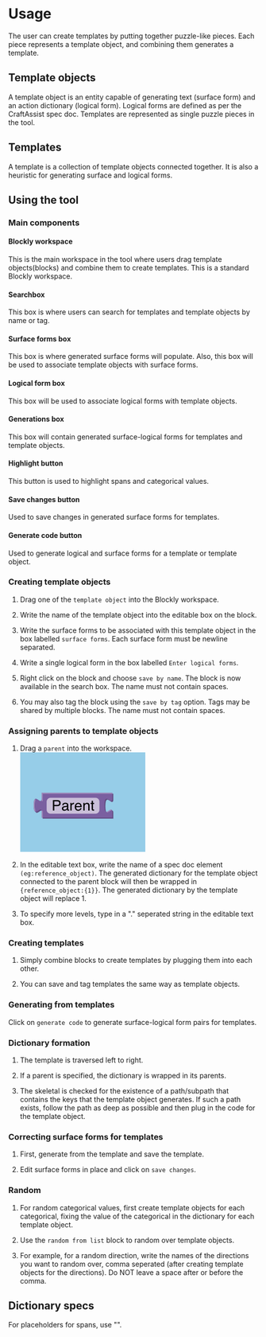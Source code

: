 
# Usage

The user can create templates by putting together puzzle-like pieces. 
Each piece represents a template object, and combining them generates a template.

## Template objects

A template object is an entity capable of generating text (surface form) and an action  dictionary (logical form). Logical forms are defined as per the CraftAssist spec doc. Templates are represented as single puzzle pieces in the tool.


## Templates


A template is a collection of template objects connected together. It is also a heuristic for generating surface and logical forms.   
  
  
  ## Using the tool

  ### Main components

  #### Blockly workspace

  This is the main workspace in the tool where users drag template objects(blocks) and combine them to create templates. This is a standard Blockly workspace.

  #### Searchbox

  This box is where users can search for templates and template objects by name or tag.

  #### Surface forms box

  This box is where generated surface forms will populate. Also, this box will be used to associate template objects with surface forms.

  #### Logical form box

  This box will be used to associate logical forms with template objects.

  #### Generations box

  This box will contain generated surface-logical forms for templates and template objects.

  #### Highlight button

  This button is used to highlight spans and categorical values.

  #### Save changes button

  Used to save changes in generated surface forms for templates.

  #### Generate code button


  Used to generate logical and surface forms for a template or template object.


  ### Creating template objects

  1. Drag one of the `template object` into the Blockly workspace.

  2. Write the name of the template object into the editable box on the block.

  3. Write the surface forms to be associated with this template object in the box labelled `surface forms`. Each surface form must be newline separated.

  4.  Write a single logical form in the box labelled `Enter logical forms`. 

  5. Right click on the block and choose `save by name`. The block is now available in the search box. The name must not contain spaces.


  6. You may also tag the block using the `save by tag` option. Tags may be shared by multiple blocks. The name must not contain spaces.


  ### Assigning parents to template objects

  1. Drag a `parent` into the workspace. 
  ![alt text](images/parent.png)

  2. In the editable text box, write the name of a spec doc element `(eg:reference_object)`. The generated dictionary for the template object connected to the parent block will then be wrapped in `{reference_object:{1}}`. The generated dictionary by the template object will replace 1.
  
  3. To specify more levels, type in a "." seperated string in the editable text box.

  ### Creating templates

  1. Simply combine blocks to create templates by plugging them into each other.

  2. You can save and tag templates the same way as template objects.

  ### Generating from templates

  Click on `generate code` to generate surface-logical form pairs for templates.

  ### Dictionary formation

  1. The template is traversed left to right.

  2. If a parent is specified, the dictionary is wrapped in its parents.

  3. The skeletal is checked for the existence of a path/subpath that contains the keys that the template object generates. If such a path exists, follow the path as deep as possible and then plug in the code for the template object.
  
  ### Correcting surface forms for templates
  1. First, generate from the template and save the template.

  2. Edit surface forms in place and click on `save changes`.

  ### Random

  1. For random categorical values, first create template objects for each categorical, fixing the value of the categorical in the dictionary for each template object.

  2. Use the `random from list` block to random over template objects.

  3. For example, for a random direction, write the names of the directions you want to random over, comma seperated (after creating template objects for the directions). Do NOT leave a space after or before the comma.


## Dictionary specs

For placeholders for spans, use "".

